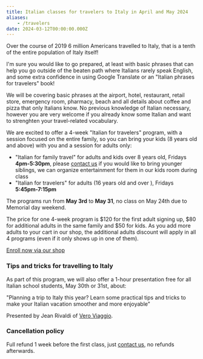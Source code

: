 ```yaml
---
title: Italian classes for travelers to Italy in April and May 2024
aliases:
    - /travelers
date: 2024-03-12T00:00:00.000Z
---
```


Over the course of 2019 6 million Americans travelled to Italy, that is a tenth of the entire population of Italy itself!

I'm sure you would like to go prepared, at least with basic phrases that can help you go outside of the beaten path where Italians rarely speak English, and some extra confidence in using Google Translate or an "Italian phrases for travelers" book!

We will be covering basic phrases at the airport, hotel, restaurant, retail store, emergency room, pharmacy, beach and all details about coffee and pizza that only Italians know. No previous knowledge of Italian necessary, however you are very welcome if you already know some Italian and want to strenghten your travel-related vocabulary.

We are excited to offer a 4-week "Italian for travelers" program, with a session focused on the entire family, so you can bring your kids (8 years old and above) with you and a session for adults only:

* "Italian for family travel" for adults and kids over 8 years old, Fridays **4pm-5:30pm**, please [contact us](/contact) if you would like to bring younger siblings, we can organize entertainment for them in our kids room during class
* "Italian for travelers" for adults (16 years old and over ), Fridays **5:45pm-7:15pm**

The programs run from **May 3rd** to **May 31**, no class on May 24th due to Memorial day weekend.

The price for one 4-week program is $120 for the first adult signing up, $80 for additional adults in the same family and $50 for kids.
As you add more adults to your cart in our shop, the additional adults discount will apply in all 4 programs (even if it only shows up in one of them).

<div class="tc">
<a href="https://italianschoolsd.square.site/shop/italian-for-travelers/HIZJQCNGIMD7FJ26PVOPURRQ" class="btn raise">Enroll now via our shop</a>
</div>

### Tips and tricks for travelling to Italy

As part of this program, we will also offer a 1-hour presentation free for all Italian school students, May 30th or 31st, about:

"Planning a trip to Italy this year? Learn some practical tips and tricks to make your Italian vacation smoother and more enjoyable"

Presented by Jean Rivaldi of [Vero Viaggio](https://veroviaggio.com).

### Cancellation policy

Full refund 1 week before the first class, just [contact us](/contact), no refunds afterwards.
